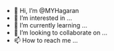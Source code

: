 - 👋 Hi, I’m @MYHagaran
- 👀 I’m interested in ...
- 🌱 I’m currently learning ...
- 💞️ I’m looking to collaborate on ...
- 📫 How to reach me ...

<!---
MYHagaran/MYHagaran is a ✨ special ✨ repository because its `README.md` (this file) appears on your GitHub profile.
You can click the Preview link to take a look at your changes.
--->

